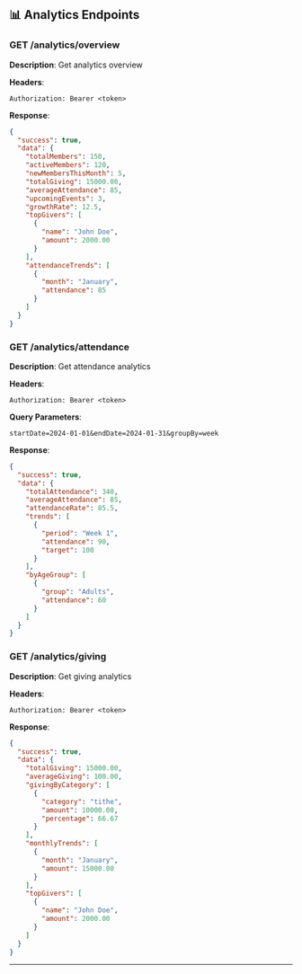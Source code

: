 ## 📊 Analytics Endpoints

### GET /analytics/overview
**Description**: Get analytics overview

**Headers**:
```
Authorization: Bearer <token>
```

**Response**:
```json
{
  "success": true,
  "data": {
    "totalMembers": 150,
    "activeMembers": 120,
    "newMembersThisMonth": 5,
    "totalGiving": 15000.00,
    "averageAttendance": 85,
    "upcomingEvents": 3,
    "growthRate": 12.5,
    "topGivers": [
      {
        "name": "John Doe",
        "amount": 2000.00
      }
    ],
    "attendanceTrends": [
      {
        "month": "January",
        "attendance": 85
      }
    ]
  }
}
```

### GET /analytics/attendance
**Description**: Get attendance analytics

**Headers**:
```
Authorization: Bearer <token>
```

**Query Parameters**:
```
startDate=2024-01-01&endDate=2024-01-31&groupBy=week
```

**Response**:
```json
{
  "success": true,
  "data": {
    "totalAttendance": 340,
    "averageAttendance": 85,
    "attendanceRate": 85.5,
    "trends": [
      {
        "period": "Week 1",
        "attendance": 90,
        "target": 100
      }
    ],
    "byAgeGroup": [
      {
        "group": "Adults",
        "attendance": 60
      }
    ]
  }
}
```

### GET /analytics/giving
**Description**: Get giving analytics

**Headers**:
```
Authorization: Bearer <token>
```

**Response**:
```json
{
  "success": true,
  "data": {
    "totalGiving": 15000.00,
    "averageGiving": 100.00,
    "givingByCategory": [
      {
        "category": "tithe",
        "amount": 10000.00,
        "percentage": 66.67
      }
    ],
    "monthlyTrends": [
      {
        "month": "January",
        "amount": 15000.00
      }
    ],
    "topGivers": [
      {
        "name": "John Doe",
        "amount": 2000.00
      }
    ]
  }
}
```

---

